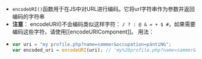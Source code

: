 - `encodeURI()`函数用于在JS中对URL进行编码。它将url字符串作为参数并返回编码的字符串
- **注意**： encodeURI()不会编码类似这样字符： `/ ? : @ & = + $ #`，如果需要编码这些字符，请使用[[encodeURIComponent]]。 用法：
- ```js
  var uri = "my profile.php?name=sammer&occupation=pāntiNG";
  var encoded_uri = encodeURI(uri); // 'my%20profile.php?name=sammer&occupation=p%C4%81ntiNG'
  ```